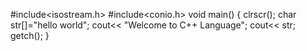 #include<isostream.h>
#include<conio.h>
void main()
{
    clrscr();
    char str[]="hello world";
    cout<< "Welcome to C++ Language";
    cout<< str;
    getch();
 }   
